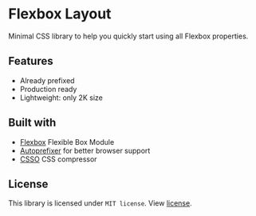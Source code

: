 # Flexbox Layout

Minimal CSS library to help you quickly start using all Flexbox properties.

## Features
* Already prefixed
* Production ready
* Lightweight: only 2K size

## Built with

* [Flexbox](https://developer.mozilla.org/en-US/docs/Web/CSS/CSS_Flexible_Box_Layout/Using_CSS_flexible_boxes) Flexible Box Module
* [Autoprefixer](https://github.com/postcss/autoprefixer) for better browser support
* [CSSO](https://github.com/css/csso) CSS compressor

## License

This library is licensed under `MIT license`. View [license](LICENSE).
